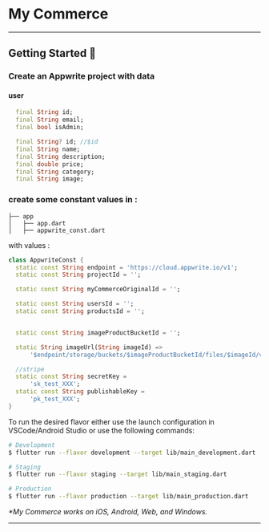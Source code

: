# My Commerce
---

## Getting Started 🚀

### Create an Appwrite project with data
#### user
```dart
  final String id;
  final String email;
  final bool isAdmin;
``` 

```dart
  final String? id; //$id
  final String name;
  final String description;
  final double price;
  final String category;
  final String image;
``` 

### create some constant values in :
```
├── app
│   ├── app.dart
│   ├── appwrite_const.dart
```
with values :
```dart
class AppwriteConst {
  static const String endpoint = 'https://cloud.appwrite.io/v1';
  static const String projectId = '';

  static const String myCommerceOriginalId = '';

  static const String usersId = '';
  static const String productsId = '';


  static const String imageProductBucketId = '';

  static String imageUrl(String imageId) =>
      '$endpoint/storage/buckets/$imageProductBucketId/files/$imageId/view?project=$projectId&mode=admin';

  //stripe
  static const String secretKey =
      'sk_test_XXX';
  static const String publishableKey =
      'pk_test_XXX';
}

```

To run the desired flavor either use the launch configuration in VSCode/Android Studio or use the following commands:

```sh
# Development
$ flutter run --flavor development --target lib/main_development.dart

# Staging
$ flutter run --flavor staging --target lib/main_staging.dart

# Production
$ flutter run --flavor production --target lib/main_production.dart
```

_\*My Commerce works on iOS, Android, Web, and Windows._

---

